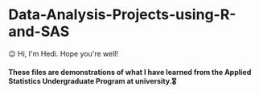 # Data-Analysis-Projects-using-R-and-SAS

😉 Hi, I'm Hedi. Hope you're well!

#### These files are demonstrations of what I have learned from the Applied Statistics Undergraduate Program at university.🎖
